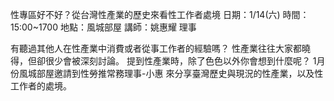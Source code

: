 ---
---
性專區好不好？從台灣性產業的歷史來看性工作者處境 
日期：1/14(六)
時間：15:00~1700
地點：風城部屋
講師：姚惠耀 理事

有聽過其他人在性產業中消費或者從事工作者的經驗嗎？
性產業往往大家都曉得，但卻很少會被深刻討論。
提到性產業時，除了色色以外你會想到什麼呢？
1月份風城部屋邀請到性勞推常務理事-小惠
來分享臺灣歷史與現況的性產業，以及性工作者的處境。